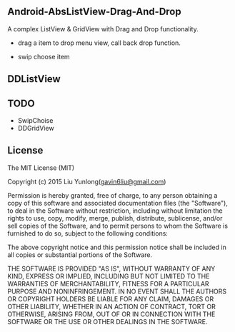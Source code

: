 ## Android-AbsListView-Drag-And-Drop

A complex ListView & GridView with Drag and Drop functionality.

* drag a item to drop menu view, call back drop function.

* swip choose item

## DDListView



## TODO

* SwipChoise
* DDGridView

## License

The MIT License (MIT)

Copyright (c) 2015 Liu Yunlong(gavin6liu@gmail.com)

Permission is hereby granted, free of charge, to any person obtaining a copy of this software and associated documentation files (the "Software"), to deal in the Software without restriction, including without limitation the rights to use, copy, modify, merge, publish, distribute, sublicense, and/or sell copies of the Software, and to permit persons to whom the Software is furnished to do so, subject to the following conditions:

The above copyright notice and this permission notice shall be included in all copies or substantial portions of the Software.

THE SOFTWARE IS PROVIDED "AS IS", WITHOUT WARRANTY OF ANY KIND, EXPRESS OR IMPLIED, INCLUDING BUT NOT LIMITED TO THE WARRANTIES OF MERCHANTABILITY, FITNESS FOR A PARTICULAR PURPOSE AND NONINFRINGEMENT. IN NO EVENT SHALL THE AUTHORS OR COPYRIGHT HOLDERS BE LIABLE FOR ANY CLAIM, DAMAGES OR OTHER LIABILITY, WHETHER IN AN ACTION OF CONTRACT, TORT OR OTHERWISE, ARISING FROM, OUT OF OR IN CONNECTION WITH THE SOFTWARE OR THE USE OR OTHER DEALINGS IN THE SOFTWARE.
